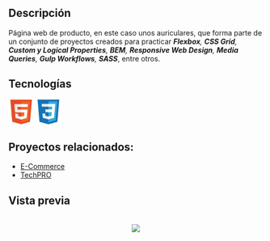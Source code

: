 ## Descripción  
Página web de producto, en este caso unos auriculares, que forma parte de un conjunto de proyectos creados para practicar ***Flexbox**, **CSS Grid**, **Custom y Logical Properties**, **BEM**, **Responsive Web Design**, **Media Queries**, **Gulp Workflows**, **SASS***, entre otros.

## Tecnologías
<span>
<img src="https://github.com/devicons/devicon/blob/master/icons/html5/html5-original.svg" alt="html5" width="50" height="50"/>
<img src="https://github.com/devicons/devicon/blob/master/icons/css3/css3-original.svg" alt="css3" width="50" height="50"/>
</span>

## Proyectos relacionados:
  * [E-Commerce](https://github.com/juanjopareja/ecommerce-web)
  * [TechPRO](https://github.com/juanjopareja/techpro-web)

## Vista previa
<p align="center"><br>
<img src="https://user-images.githubusercontent.com/125128610/224993978-09b4afec-ef36-49bf-a33e-b8d03b792243.png">
</p>
